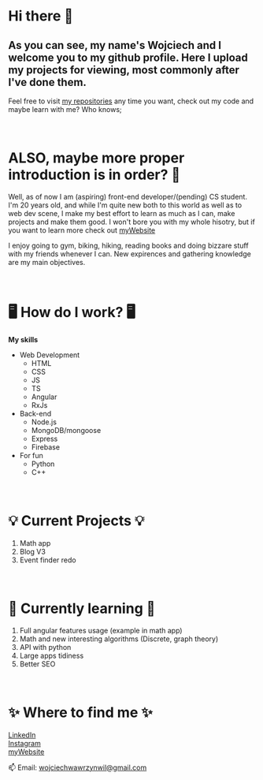 # Hi there 👋

## As you can see, my name's Wojciech and I welcome you to my github profile. Here I upload my projects for viewing, most commonly after I've done them.
  
Feel free to visit [my repositories](https://github.com/Soldacium?tab=repositories) any time you want, check out my code and maybe learn with me? Who knows;
<br><br><br>

# ALSO, maybe more proper introduction is in order? 🙂
Well, as of now I am (aspiring) front-end developer/(pending) CS student. I'm 20 years old, and while I'm quite new both to this world as well as to web dev scene, I make my best effort to learn as much as I can, make projects and make them good. I won't bore you with my whole hisotry, but if you want to learn more check out [myWebsite](https://soldacium.github.io/portfolio)

I enjoy going to gym, biking, hiking, reading books and doing bizzare stuff with my friends whenever I can.
New expirences and gathering knowledge are my main objectives.
<br><br><br>

# 🖥️ How do I work? 🖥️
**My skills**
* Web Development
   * HTML
   * CSS
   * JS
   * TS
   * Angular
   * RxJs
* Back-end
  * Node.js
  * MongoDB/mongoose
  * Express
  * Firebase
* For fun
   * Python
   * C++
  <br><br><br>
   
# 💡 Current Projects 💡
1. Math app
2. Blog V3
3. Event finder redo
<br><br><br>

# 🌱 Currently learning 🌱
1. Full angular features usage (example in math app)
2. Math and new interesting algorithms (Discrete, graph theory)
3. API with python
4. Large apps tidiness
5. Better SEO
<br><br><br>

# ✨ Where to find me ✨
[LinkedIn](https://www.linkedin.com/in/wojciech-bulek-10a7321b3/) <br>
[Instagram](https://www.instagram.com/wowawil/?hl=pl) <br>
[myWebsite](https://soldacium.github.io/portfolio)

📫 Email: wojciechwawrzynwil@gmail.com

<br><br><br>


<!--
**Soldacium/Soldacium** is a ✨ _special_ ✨ repository because its `README.md` (this file) appears on your GitHub profile.

Here are some ideas to get you started:

- 🔭 I’m currently working on ...
- 🌱 I’m currently learning ...
- 👯 I’m looking to collaborate on ...
- 🤔 I’m looking for help with ...
- 💬 Ask me about ...
- 📫 How to reach me: ...
- 😄 Pronouns: ...
- ⚡ Fun fact: ...
-->
